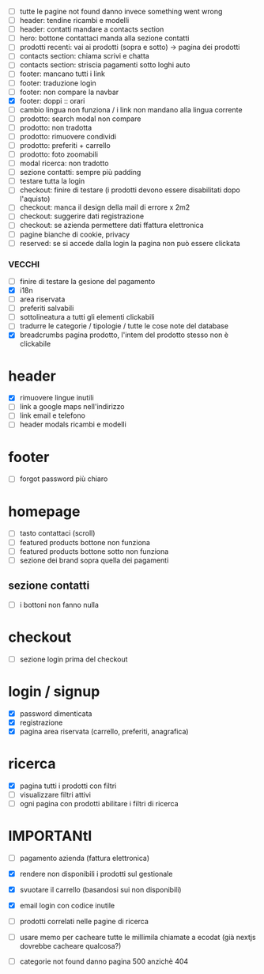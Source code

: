- [ ] tutte le pagine not found danno invece something went wrong
- [ ] header: tendine ricambi e modelli
- [ ] header: contatti mandare a contacts section
- [ ] hero: bottone contattaci manda alla sezione contatti
- [ ] prodotti recenti: vai ai prodotti (sopra e sotto) -> pagina dei prodotti
- [ ] contacts section: chiama scrivi e chatta
- [ ] contacts section: striscia pagamenti sotto loghi auto
- [ ] footer: mancano tutti i link
- [ ] footer: traduzione login
- [ ] footer: non compare la navbar
- [x] footer: doppi :: orari
- [ ] cambio lingua non funziona / i link non mandano alla lingua corrente
- [ ] prodotto: search modal non compare
- [ ] prodotto: non tradotta
- [ ] prodotto: rimuovere condividi
- [ ] prodotto: preferiti + carrello
- [ ] prodotto: foto zoomabili
- [ ] modal ricerca: non tradotto
- [ ] sezione contatti: sempre più padding
- [ ] testare tutta la login
- [ ] checkout: finire di testare (i prodotti devono essere disabilitati dopo l'aquisto)
- [ ] checkout: manca il design della mail di errore x 2m2
- [ ] checkout: suggerire dati registrazione
- [ ] checkout: se azienda permettere dati ffattura elettronica
- [ ] pagine bianche di cookie, privacy
- [ ] reserved: se si accede dalla login la pagina non può essere clickata

### VECCHI

- [ ] finire di testare la gesione del pagamento
- [x] i18n
- [ ] area riservata
- [ ] preferiti salvabili
- [ ] sottolineatura a tutti gli elementi clickabili
- [ ] tradurre le categorie / tipologie / tutte le cose note del database
- [x] breadcrumbs pagina prodotto, l'intem del prodotto stesso non è clickabile

# header

- [x] rimuovere lingue inutili
- [ ] link a google maps nell'indirizzo
- [ ] link email e telefono
- [ ] header modals ricambi e modelli

# footer

- [ ] forgot password più chiaro

# homepage

- [ ] tasto contattaci (scroll)
- [ ] featured products bottone non funziona
- [ ] featured products bottone sotto non funziona
- [ ] sezione dei brand sopra quella dei pagamenti

## sezione contatti

- [ ] i bottoni non fanno nulla

# checkout

- [ ] sezione login prima del checkout

# login / signup

- [x] password dimenticata
- [x] registrazione
- [x] pagina area riservata (carrello, preferiti, anagrafica)

# ricerca

- [x] pagina tutti i prodotti con filtri
- [ ] visualizzare filtri attivi
- [ ] ogni pagina con prodotti abilitare i filtri di ricerca

# IMPORTANtI

- [ ] pagamento azienda (fattura elettronica)
- [x] rendere non disponibili i prodotti sul gestionale
- [x] svuotare il carrello (basandosi sui non disponibili)
- [x] email login con codice inutile

- [ ] prodotti correlati nelle pagine di ricerca

- [ ] usare memo per cacheare tutte le millimila chiamate a ecodat
      (già nextjs dovrebbe cacheare qualcosa?)

- [ ] categorie not found danno pagina 500 anzichè 404
